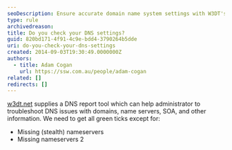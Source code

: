 ```yaml
---
seoDescription: Ensure accurate domain name system settings with W3DT's DNS report tool and troubleshoot issues with missing nameservers, SOA records, and more.
type: rule
archivedreason:
title: Do you check your DNS settings?
guid: 820bd171-4f91-4c9e-bdd4-3790264b5dde
uri: do-you-check-your-dns-settings
created: 2014-09-03T19:30:49.0000000Z
authors:
  - title: Adam Cogan
    url: https://ssw.com.au/people/adam-cogan
related: []
redirects: []
---
```


[w3dt.net](https://w3dt.net//) supplies a DNS report tool which can help administrator to troubleshoot DNS issues with domains, name servers, SOA, and other information. We need to get all green ticks except for:

<!--endintro-->

- Missing (stealth) nameservers
- Missing nameservers 2

